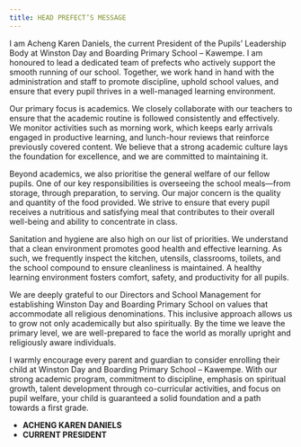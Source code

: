 ```yaml
---
title: HEAD PREFECT’S MESSAGE
---
```

I am Acheng Karen Daniels, the current President of the Pupils’ Leadership Body at Winston Day and Boarding Primary School – Kawempe. I am honoured to lead a dedicated team of prefects who actively support the smooth running of our school. Together, we work hand in hand with the administration and staff to promote discipline, uphold school values, and ensure that every pupil thrives in a well-managed learning environment.

Our primary focus is academics. We closely collaborate with our teachers to ensure that the academic routine is followed consistently and effectively. We monitor activities such as morning work, which keeps early arrivals engaged in productive learning, and lunch-hour reviews that reinforce previously covered content. We believe that a strong academic culture lays the foundation for excellence, and we are committed to maintaining it.

Beyond academics, we also prioritise the general welfare of our fellow pupils. One of our key responsibilities is overseeing the school meals—from storage, through preparation, to serving. Our major concern is the quality and quantity of the food provided. We strive to ensure that every pupil receives a nutritious and satisfying meal that contributes to their overall well-being and ability to concentrate in class.

Sanitation and hygiene are also high on our list of priorities. We understand that a clean environment promotes good health and effective learning. As such, we frequently inspect the kitchen, utensils, classrooms, toilets, and the school compound to ensure cleanliness is maintained. A healthy learning environment fosters comfort, safety, and productivity for all pupils.

We are deeply grateful to our Directors and School Management for establishing Winston Day and Boarding Primary School on values that accommodate all religious denominations. This inclusive approach allows us to grow not only academically but also spiritually. By the time we leave the primary level, we are well-prepared to face the world as morally upright and religiously aware individuals.

I warmly encourage every parent and guardian to consider enrolling their child at Winston Day and Boarding Primary School – Kawempe. With our strong academic program, commitment to discipline, emphasis on spiritual growth, talent development through co-curricular activities, and focus on pupil welfare, your child is guaranteed a solid foundation and a path towards a first grade.

* **ACHENG KAREN DANIELS**
* **CURRENT PRESIDENT**
